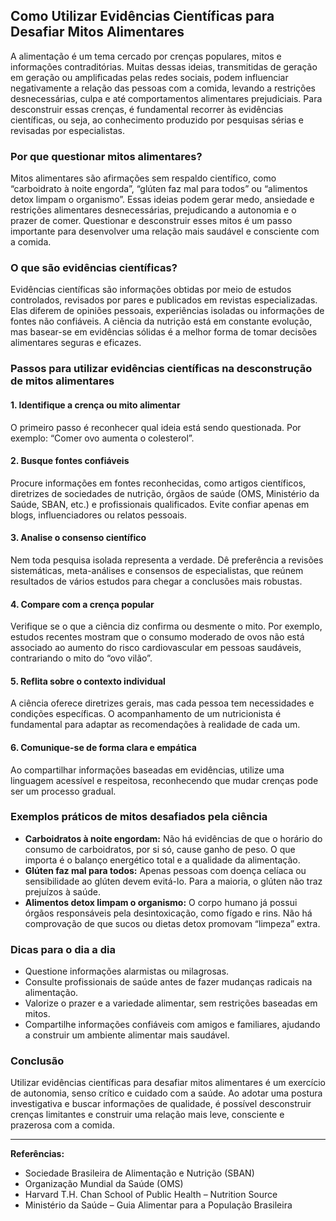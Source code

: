 
## Como Utilizar Evidências Científicas para Desafiar Mitos Alimentares

A alimentação é um tema cercado por crenças populares, mitos e informações contraditórias. Muitas dessas ideias, transmitidas de geração em geração ou amplificadas pelas redes sociais, podem influenciar negativamente a relação das pessoas com a comida, levando a restrições desnecessárias, culpa e até comportamentos alimentares prejudiciais. Para desconstruir essas crenças, é fundamental recorrer às evidências científicas, ou seja, ao conhecimento produzido por pesquisas sérias e revisadas por especialistas.

### Por que questionar mitos alimentares?

Mitos alimentares são afirmações sem respaldo científico, como “carboidrato à noite engorda”, “glúten faz mal para todos” ou “alimentos detox limpam o organismo”. Essas ideias podem gerar medo, ansiedade e restrições alimentares desnecessárias, prejudicando a autonomia e o prazer de comer. Questionar e desconstruir esses mitos é um passo importante para desenvolver uma relação mais saudável e consciente com a comida.

### O que são evidências científicas?

Evidências científicas são informações obtidas por meio de estudos controlados, revisados por pares e publicados em revistas especializadas. Elas diferem de opiniões pessoais, experiências isoladas ou informações de fontes não confiáveis. A ciência da nutrição está em constante evolução, mas basear-se em evidências sólidas é a melhor forma de tomar decisões alimentares seguras e eficazes.

### Passos para utilizar evidências científicas na desconstrução de mitos alimentares

#### 1. **Identifique a crença ou mito alimentar**
O primeiro passo é reconhecer qual ideia está sendo questionada. Por exemplo: “Comer ovo aumenta o colesterol”.

#### 2. **Busque fontes confiáveis**
Procure informações em fontes reconhecidas, como artigos científicos, diretrizes de sociedades de nutrição, órgãos de saúde (OMS, Ministério da Saúde, SBAN, etc.) e profissionais qualificados. Evite confiar apenas em blogs, influenciadores ou relatos pessoais.

#### 3. **Analise o consenso científico**
Nem toda pesquisa isolada representa a verdade. Dê preferência a revisões sistemáticas, meta-análises e consensos de especialistas, que reúnem resultados de vários estudos para chegar a conclusões mais robustas.

#### 4. **Compare com a crença popular**
Verifique se o que a ciência diz confirma ou desmente o mito. Por exemplo, estudos recentes mostram que o consumo moderado de ovos não está associado ao aumento do risco cardiovascular em pessoas saudáveis, contrariando o mito do “ovo vilão”.

#### 5. **Reflita sobre o contexto individual**
A ciência oferece diretrizes gerais, mas cada pessoa tem necessidades e condições específicas. O acompanhamento de um nutricionista é fundamental para adaptar as recomendações à realidade de cada um.

#### 6. **Comunique-se de forma clara e empática**
Ao compartilhar informações baseadas em evidências, utilize uma linguagem acessível e respeitosa, reconhecendo que mudar crenças pode ser um processo gradual.

### Exemplos práticos de mitos desafiados pela ciência

- **Carboidratos à noite engordam:** Não há evidências de que o horário do consumo de carboidratos, por si só, cause ganho de peso. O que importa é o balanço energético total e a qualidade da alimentação.
- **Glúten faz mal para todos:** Apenas pessoas com doença celíaca ou sensibilidade ao glúten devem evitá-lo. Para a maioria, o glúten não traz prejuízos à saúde.
- **Alimentos detox limpam o organismo:** O corpo humano já possui órgãos responsáveis pela desintoxicação, como fígado e rins. Não há comprovação de que sucos ou dietas detox promovam “limpeza” extra.

### Dicas para o dia a dia

- Questione informações alarmistas ou milagrosas.
- Consulte profissionais de saúde antes de fazer mudanças radicais na alimentação.
- Valorize o prazer e a variedade alimentar, sem restrições baseadas em mitos.
- Compartilhe informações confiáveis com amigos e familiares, ajudando a construir um ambiente alimentar mais saudável.

### Conclusão

Utilizar evidências científicas para desafiar mitos alimentares é um exercício de autonomia, senso crítico e cuidado com a saúde. Ao adotar uma postura investigativa e buscar informações de qualidade, é possível desconstruir crenças limitantes e construir uma relação mais leve, consciente e prazerosa com a comida.

___
**Referências:**
- Sociedade Brasileira de Alimentação e Nutrição (SBAN)
- Organização Mundial da Saúde (OMS)
- Harvard T.H. Chan School of Public Health – Nutrition Source
- Ministério da Saúde – Guia Alimentar para a População Brasileira
```
